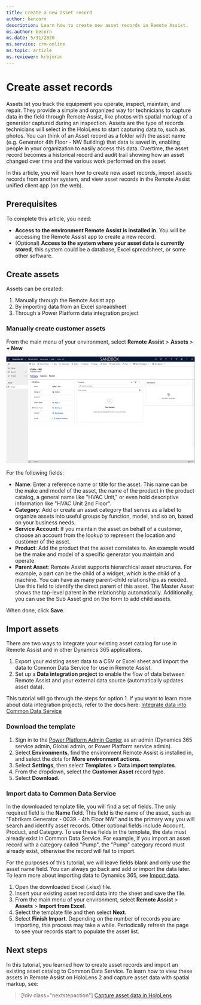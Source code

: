 ```yaml
---
title: Create a new asset record
author: bencorn
description: Learn how to create new asset records in Remote Assist.
ms.author: becorn
ms.date: 5/31/2020
ms.service: crm-online
ms.topic: article
ms.reviewer: krbjoran
---
```

# Create asset records

Assets let you track the equipment you operate, inspect, maintain, and repair. They provide a simple and organized way for technicians to capture data in the field through Remote Assist, like photos with spatial markup of a generator captured during an inspection. Assets are the type of records technicians will select in the HoloLens to start capturing data to, such as photos. You can think of an Asset record as a folder with the asset name (e.g. Generator 4th Floor - NW Building) that data is saved in, enabling people in your organization to easily access this data. Overtime, the asset record becomes a historical record and audit trail showing how an asset changed over time and the various work performed on the asset.

In this article, you will learn how to create new asset records, import  assets records from another system, and view asset records in the Remote Assist unified client app (on the web).

## Prerequisites

To complete this article, you need:

- **Access to the environment Remote Assist is installed in**. You will be accessing the Remote Assist app to create a new record.
- (Optional) **Access to the system where your asset data is currently stored**, this system could be a database, Excel spreadsheet, or some other software.

## Create assets

Assets can be created:

1. Manually through the Remote Assist app
2. By importing data from an Excel spreadsheet
3. Through a Power Platform data integration project

### Manually create customer assets

From the main menu of your environment, select **Remote Assist** > **Assets** > **+ New**

![Screenshot of the Remote Assist unified client app.](./media/AC_CreateAsset.png "Remote Assist app")

For the following fields:

- **Name**: Enter a reference name or title for the asset. This name can be the make and model of the asset, the name of the product in the product catalog, a general name like "HVAC Unit," or even hold descriptive information like "HVAC Unit 2nd Floor".
- **Category**: Add or create an asset category that serves as a label to organize assets into useful groups by function, model, and so on, based on your business needs.
- **Service Account**: If you maintain the asset on behalf of a customer, choose an account from the lookup to represent the location and customer of the asset.
- **Product**: Add the product that the asset correlates to. An example would be the make and model of a specific generator you maintain and operate.
- **Parent Asset**: Remote Assist supports hierarchical asset structures. For example, a part can be the child of a widget, which is the child of a machine. You can have as many parent-child relationships as needed. Use this field to identify the direct parent of this asset. The Master Asset shows the top-level parent in the relationship automatically. Additionally, you can use the Sub Asset grid on the form to add child  assets.

When done, click **Save**.

## Import assets

There are two ways to integrate your existing asset catalog for use in Remote Assist and in other Dynamics 365 applications.

1. Export your existing asset data to a CSV or Excel sheet and import the data to Common Data Service for use in Remote Assist.
2. Set up a **Data integration project** to enable the flow of data between Remote Assist and your external data source (automatically updates asset data).

This tutorial will go through the steps for option 1. If you want to learn more about data integration projects, refer to the docs here: [Integrate data into Common Data Service
](https://docs.microsoft.com/power-platform/admin/data-integrator)

### Download the template

1. Sign in to the [Power Platform Admin Center](https://admin.powerplatform.com) as an admin (Dynamics 365 service admin, Global admin, or Power Platform service admin).
2. Select **Environments**, find the environment Remote Assist is installed in, and select the dots for **More environment actions**.
3. Select **Settings**, then select **Templates** > **Data import templates**.
4. From the dropdown, select the **Customer Asset** record type.
5. Select **Download**.

### Import data to Common Data Service

In the downloaded template file, you will find a set of fields. The only required field is the **Name** field. This field is the name of the asset, such as "Fabrikam Generator - 0039 - 4th Floor NW" and is the primary way you will search and identify asset records. Other optional fields include Account, Product, and Category. To use these fields in the template, the data must already exist in Common Data Service. For example, if you import an asset record with a category called "Pump", the "Pump" category record must already exist, otherwise the record will fail to import.

For the purposes of this tutorial, we will leave fields blank and only use the asset name field. You can always go back and add or import the data later. To learn more about importing data to Dynamics 365, see [Import data](https://docs.microsoft.com/powerapps/developer/common-data-service/import-data).

1. Open the downloaded Excel (.xlsx) file.
2. Insert your existing asset record data into the sheet and save the file.
3. From the main menu of your environment, select **Remote Assist** > **Assets** > **Import from Excel**.
4. Select the template file and then select **Next**.
5. Select **Finish Import**. Depending on the number of records you are importing, this process may take a while. Periodically refresh the page to see your records start to populate the asset list.

## Next steps

In this tutorial, you learned how to create asset records and import an existing asset catalog to Common Data Service. To learn how to view these assets in Remote Assist on HoloLens 2 and capture asset data with spatial markup, see:

> [!div class="nextstepaction"]
> [Capture asset data in HoloLens](./asset-capture-photos.md)